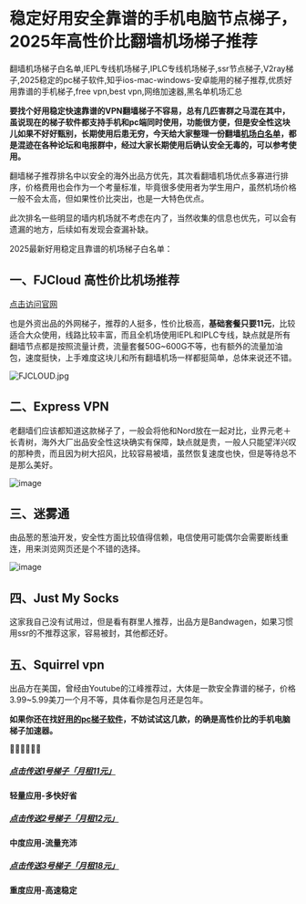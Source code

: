 # 稳定好用安全靠谱的手机电脑节点梯子，2025年高性价比翻墙机场梯子推荐
翻墙机场梯子白名单,IEPL专线机场梯子,IPLC专线机场梯子,ssr节点梯子,V2ray梯子,2025稳定的pc梯子软件,知乎ios-mac-windows-安卓能用的梯子推荐,优质好用靠谱的手机梯子,free vpn,best vpn,网络加速器,黑名单机场汇总

**要找个好用稳定快速靠谱的VPN翻墙梯子不容易，总有几匹害群之马混在其中，虽说现在的梯子软件都支持手机和pc端同时使用，功能很方便，但是安全性这块儿如果不好好甄别，长期使用后患无穷，今天给大家整理一份翻墙[机场白名单](https://github.com/TOP-VPN/vpntuijian)，都是混迹在各种论坛和电报群中，经过大家长期使用后确认安全无毒的，可以参考使用。**  

翻墙梯子推荐排名中以安全的海外出品方优先，其次看翻墙机场优点多寡进行排序，价格费用也会作为一个考量标准，毕竟很多使用者为学生用户，虽然机场价格一般不会太高，但如果性价比突出，也是一大特色优点。

此次排名一些明显的墙内机场就不考虑在内了，当然收集的信息也优先，可以会有遗漏的地方，后续如有发现会查漏补缺。

2025最新好用稳定且靠谱的机场梯子白名单：

## 一、FJCloud 高性价比机场推荐
[点击访问官网](https://go.1vpn.cc/jife)

也是外资出品的外网梯子，推荐的人挺多，性价比极高，**基础套餐只要11元**，比较适合大众使用，线路比较丰富，而且全机场使用IEPL和IPLC专线，缺点就是所有翻墙节点都是按照流量计费，流量套餐50G~600G不等，也有额外的流量加油包，速度挺快，上手难度这块儿和所有翻墙机场一样都挺简单，总体来说还不错。

![FJCLOUD.jpg](https://s2.loli.net/2023/10/30/Hc7a1AoZBkzUCrN.jpg)

## 二、Express VPN
老翻墙们应该都知道这款梯子了，一般会将他和Nord放在一起对比，业界元老＋长青树，海外大厂出品安全性这块确实有保障，缺点就是贵，一般人只能望洋兴叹的那种贵，而且因为树大招风，比较容易被墙，虽然恢复速度也快，但是等待总不是那么美好。

![image](https://github.com/Tecnono/CN-VPN/assets/146306577/4e4ebcfe-1581-439d-9066-2aef6605ae28)


## 三、迷雾通
由品葱的葱油开发，安全性方面比较值得信赖，电信使用可能偶尔会需要断线重连，用来浏览网页还是个不错的选择。

![image](https://github.com/Tecnono/CN-VPN/assets/146306577/98447691-9146-4a59-8744-b09358cda349)


## 四、Just My Socks
这家我自己没有试用过，但是看有群里人推荐，出品方是Bandwagen，如果习惯用ssr的不推荐这家，容易被封，其他都还好。

## 五、Squirrel vpn
出品方在美国，曾经由Youtube的江峰推荐过，大体是一款安全靠谱的梯子，价格3.99~5.99美刀一个月不等，具体看你是包月还是包年。


**如果你还在找[好用的pc梯子软件](https://github.com/Tecnono/Best-VPN-01/issues/1)，不妨试试这几款，的确是高性价比的手机电脑梯子加速器。**

  🌈🌈🌈🌈🌈🌈  
##### [**点击传送1号梯子「月租11元」**](https://go.1vpn.cc/jife)
**轻量应用-多快好省**
##### [**点击传送2号梯子「月租12元」**](https://go.1vpn.cc/nisi)
**中度应用-流量充沛**
##### [**点击传送3号梯子「月租18元」**](https://go.1vpn.cc/suyu)
**重度应用-高速稳定**
